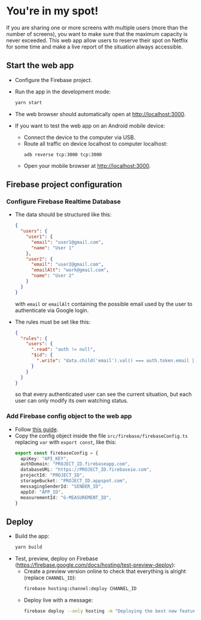 # You're in my spot!

If you are sharing one or more screens with multiple users (more than the number of screens), you want to make sure that the maximum capacity is never exceeded. This web app allow users to reserve their spot on Netflix for some time and make a live report of the situation always accessible.

## Start the web app

- Configure the Firebase project.
- Run the app in the development mode:
  ```bash
  yarn start
  ```
- The web browser should automatically open at [http://localhost:3000](http://localhost:3000).
- If you want to test the web app on an Android mobile device:

  - Connect the device to the computer via USB.
  - Route all traffic on device localhost to computer localhost:
    ```
    adb reverse tcp:3000 tcp:3000
    ```
  - Open your mobile browser at [http://localhost:3000](http://localhost:3000).

## Firebase project configuration

### Configure Firebase Realtime Database

- The data should be structured like this:

  ```json
  {
    "users": {
      "user1": {
        "email": "user1@gmail.com",
        "name": "User 1"
      },
      "user2": {
        "email": "user2@gmail.com",
        "emailAlt": "work@gmail.com",
        "name": "User 2"
      }
    }
  }
  ```

  with `email` or `emailAlt` containing the possible email used by the user to authenticate via Google login.

- The rules must be set like this:
  ```json
  {
    "rules": {
      "users": {
        ".read": "auth != null",
        "$id": {
          ".write": "data.child('email').val() === auth.token.email || data.child('emailAlt').val() === auth.token.email"
        }
      }
    }
  }
  ```
  so that every authenticated user can see the current situation, but each user can only modify its own watching status.

### Add Firebase config object to the web app

- Follow [this guide](https://firebase.google.com/docs/web/setup#config-object).
- Copy the config object inside the file `src/firebase/firebaseConfig.ts` replacing `var` with `export const`, like this:
  ```ts
  export const firebaseConfig = {
    apiKey: "API_KEY",
    authDomain: "PROJECT_ID.firebaseapp.com",
    databaseURL: "https://PROJECT_ID.firebaseio.com",
    projectId: "PROJECT_ID",
    storageBucket: "PROJECT_ID.appspot.com",
    messagingSenderId: "SENDER_ID",
    appId: "APP_ID",
    measurementId: "G-MEASUREMENT_ID",
  }
  ```

## Deploy

- Build the app:
  ```bash
  yarn build
  ```
- Test, preview, deploy on Firebase (https://firebase.google.com/docs/hosting/test-preview-deploy):
  - Create a preview version online to check that everything is alright (replace `CHANNEL_ID`):
    ```bash
    firebase hosting:channel:deploy CHANNEL_ID
    ```
  - Deploy live with a message:
    ```bash
    firebase deploy --only hosting -m "Deploying the best new feature ever."
    ```
